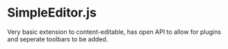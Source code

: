 # SimpleEditor.js

Very basic extension to content-editable, has open API to allow for plugins and seperate toolbars to be added.